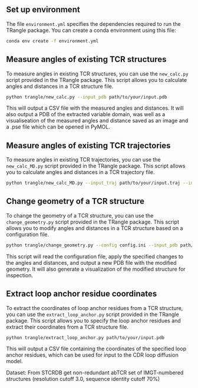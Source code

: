 ## Set up environment
The file `environment.yml` specifies the dependencies required to run the TRangle package. You can create a conda environment using this file:

```bash
conda env create -f environment.yml
```

## Measure angles of existing TCR structures
To measure angles in existing TCR structures, you can use the `new_calc.py` script provided in the TRangle package. This script allows you to calculate angles and distances in a TCR structure file.


```bash
python trangle/new_calc.py --input_pdb path/to/your/input.pdb
```
This will output a CSV file with the measured angles and distances.
It will also output a PDB of the extracted variable domain, was well as a visualiseation of the measured angles and distance saved as an image and a .pse file which can be opened in PyMOL.


## Measure angles of existing TCR trajectories
To measure angles in existing TCR trajectories, you can use the `new_calc_MD.py` script provided in the TRangle package. This script allows you to calculate angles and distances in a TCR trajectory file.

```bash
python trangle/new_calc_MD.py --input_traj path/to/your/input.traj --input_pdb path/to/your/input.pdb
```

## Change geometry of a TCR structure

To change the geometry of a TCR structure, you can use the `change_geometry.py` script provided in the TRangle package. This script allows you to modify angles and distances in a TCR structure based on a configuration file.

```bash
python trangle/change_geometry.py --config config.ini --input_pdb path/to/your/input.pdb
```
This script will read the configuration file, apply the specified changes to the angles and distances, and output a new PDB file with the modified geometry. It will also generate a visualization of the modified structure for inspection.

## Extract loop anchor residue coordinates
To extract the coordinates of loop anchor residues from a TCR structure, you can use the `extract_loop_anchor.py` script provided in the TRangle package. This script allows you to specify the loop anchor residues and extract their coordinates from a TCR structure file.

```bash
python trangle/extract_loop_anchor.py path/to/your/input.pdb
```
This will output a CSV file containing the coordinates of the specified loop anchor residues, which can be used for input to the CDR loop diffusion model.



Dataset:
From STCRDB get non-redundant abTCR set of IMGT-numbered structures (resolution cutoff 3.0, sequence identity cutoff 70%)